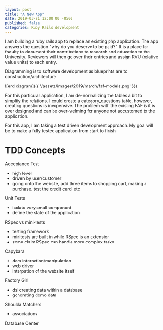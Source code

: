 ```yaml
---
layout: post
title: "A New App"
date: 2019-03-21 12:00:00 -0500
published: false
categories: Ruby Rails development
---
```


I am building a ruby rails app to replace an existing php application.
The app answers the question "why do you deserve to be paid?"
It is a place for faculty to document their contributions to research and education to the University. 
Reviewers will then go over their entries and assign RVU (relative value units) to each entry.

Diagramming is to software development as blueprints are to construction/architecture 
   
![erd diagram]({{ '/assets/images/2019/march/faf-models.png' }})

For this particular application, I am de-normalizing the tables a bit to simplify the relations.
I could create a category_questions table, however, creating questions is inexpensive.
The problem with the existing FAF is it is over designed and can be over-welming for anyone not accustomed to the application.

For this app, I am taking a test driven development approach.
My goal will be to make a fully tested application from start to finish

# TDD Concepts

Acceptance Test
- high level
- driven by user/customer
- going onto the website, add three items to shopping cart, making a purchase, test the credit card, etc

Unit Tests
- isolate very small component
- define the state of the application

RSpec vs mini-tests
- testing framework
- minitests are built in while RSpec is an extension
- some claim RSpec can handle more complex tasks

Capybara 
- dom interaction/manipulation
- web driver
- interpation of the website itself

Factory Girl
- dsl creating data within a database
- generating demo data

Shoulda Matchers
- associations

Database Center

